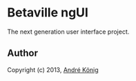 # Betaville ngUI

The next generation user interface project.

## Author

Copyright (c) 2013, [André König](http://iam.andrekoenig.info)
